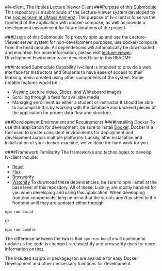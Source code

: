 #lv-client, The ripples Lecture Viewer Client
###Purpose of this Submodule
This repository is a submodule of the Lecture-Viewer system developed by the [ripples team at UMass Amherst](https://github.com/ripples). The purpose of lv-client is to serve the frontend of the application with docker-compose, as well as provide a development environment for future iterations of the project.

###Usage of this Submodule
To properly spin up and use the Lecture-Viewer server system for non-development purposes, use docker-compose from the head module. All dependencies will automatically be downloaded and mounted. For more information, please visit [lecture-viewer](https://github.com/stanleyrya/lecture-viewer).
Development Environments are described later in this README.

###Intended Submodule Capability
lv-client is intended to provide a web interface for Instructors and Students to have ease of access to their learning media created using other components of the system. Some notable features would be :
  * Viewing Lecture video, Slides, and Whiteboard images
  * Scrolling through a feed for available media
  * Managing enrollment as either a student or instructor
It should be able to accomplish this by working with the database and backend pieces of the application for proper data flow and structure.

###Development Environment and Requirements
####Installing Docker
To use this application for development, be sure to install [Docker](https://www.docker.com/). Docker is a tool used to create consistent environments for deployment and development across multiple platforms. Luckily, after installation and initialization of your docker-machine, we've done the hard work for you.

####Framework Familiarity
The frameworks and technologies to develop lv-client include:
  * [React](https://facebook.github.io/react/docs/top-level-api.html)
  * [Flux](https://facebook.github.io/react/blog/2014/05/06/flux.html)
  * [Broswerify](http://browserify.org/)
  * [Watchify](https://github.com/substack/watchify)
To download these dependencies, be sure to npm install at the base level of this repository.
All of these, Luckily, are mostly handled for you when developing and using this application. When developing frontend components, keep in mind that the scripts aren't pushed to the frontend until they are updated either through
```
npm run build
```
or
```
npm run bundle
```
The difference between the two is that ```npm run bundle``` will continue to update as the code is changed. see watchify and browserify docs for more information on that.

The included scripts in package.json are available for easy Docker Development and other neccessary functions for development.
